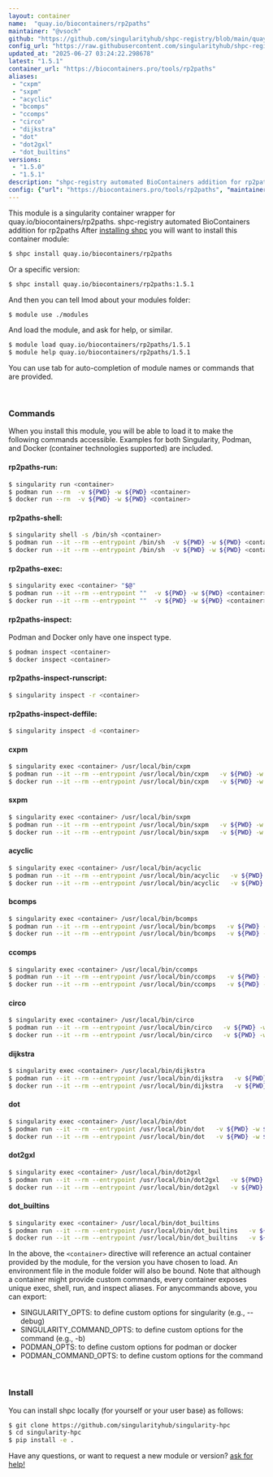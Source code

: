 ```yaml
---
layout: container
name:  "quay.io/biocontainers/rp2paths"
maintainer: "@vsoch"
github: "https://github.com/singularityhub/shpc-registry/blob/main/quay.io/biocontainers/rp2paths/container.yaml"
config_url: "https://raw.githubusercontent.com/singularityhub/shpc-registry/main/quay.io/biocontainers/rp2paths/container.yaml"
updated_at: "2025-06-27 03:24:22.298678"
latest: "1.5.1"
container_url: "https://biocontainers.pro/tools/rp2paths"
aliases:
 - "cxpm"
 - "sxpm"
 - "acyclic"
 - "bcomps"
 - "ccomps"
 - "circo"
 - "dijkstra"
 - "dot"
 - "dot2gxl"
 - "dot_builtins"
versions:
 - "1.5.0"
 - "1.5.1"
description: "shpc-registry automated BioContainers addition for rp2paths"
config: {"url": "https://biocontainers.pro/tools/rp2paths", "maintainer": "@vsoch", "description": "shpc-registry automated BioContainers addition for rp2paths", "latest": {"1.5.1": "sha256:57a1be4e3d35ac6edca5565cd051e516bbedf2558e1c276224a5d16ef18631da"}, "tags": {"1.5.0": "sha256:bfd41807000936370ad5f77004aef24e9746887844dfb096d15856f026a892e7", "1.5.1": "sha256:57a1be4e3d35ac6edca5565cd051e516bbedf2558e1c276224a5d16ef18631da"}, "docker": "quay.io/biocontainers/rp2paths", "aliases": {"cxpm": "/usr/local/bin/cxpm", "sxpm": "/usr/local/bin/sxpm", "acyclic": "/usr/local/bin/acyclic", "bcomps": "/usr/local/bin/bcomps", "ccomps": "/usr/local/bin/ccomps", "circo": "/usr/local/bin/circo", "dijkstra": "/usr/local/bin/dijkstra", "dot": "/usr/local/bin/dot", "dot2gxl": "/usr/local/bin/dot2gxl", "dot_builtins": "/usr/local/bin/dot_builtins"}}
---
```


This module is a singularity container wrapper for quay.io/biocontainers/rp2paths.
shpc-registry automated BioContainers addition for rp2paths
After [installing shpc](#install) you will want to install this container module:


```bash
$ shpc install quay.io/biocontainers/rp2paths
```

Or a specific version:

```bash
$ shpc install quay.io/biocontainers/rp2paths:1.5.1
```

And then you can tell lmod about your modules folder:

```bash
$ module use ./modules
```

And load the module, and ask for help, or similar.

```bash
$ module load quay.io/biocontainers/rp2paths/1.5.1
$ module help quay.io/biocontainers/rp2paths/1.5.1
```

You can use tab for auto-completion of module names or commands that are provided.

<br>

### Commands

When you install this module, you will be able to load it to make the following commands accessible.
Examples for both Singularity, Podman, and Docker (container technologies supported) are included.

#### rp2paths-run:

```bash
$ singularity run <container>
$ podman run --rm  -v ${PWD} -w ${PWD} <container>
$ docker run --rm  -v ${PWD} -w ${PWD} <container>
```

#### rp2paths-shell:

```bash
$ singularity shell -s /bin/sh <container>
$ podman run --it --rm --entrypoint /bin/sh  -v ${PWD} -w ${PWD} <container>
$ docker run --it --rm --entrypoint /bin/sh  -v ${PWD} -w ${PWD} <container>
```

#### rp2paths-exec:

```bash
$ singularity exec <container> "$@"
$ podman run --it --rm --entrypoint ""  -v ${PWD} -w ${PWD} <container> "$@"
$ docker run --it --rm --entrypoint ""  -v ${PWD} -w ${PWD} <container> "$@"
```

#### rp2paths-inspect:

Podman and Docker only have one inspect type.

```bash
$ podman inspect <container>
$ docker inspect <container>
```

#### rp2paths-inspect-runscript:

```bash
$ singularity inspect -r <container>
```

#### rp2paths-inspect-deffile:

```bash
$ singularity inspect -d <container>
```


#### cxpm

```bash
$ singularity exec <container> /usr/local/bin/cxpm
$ podman run --it --rm --entrypoint /usr/local/bin/cxpm   -v ${PWD} -w ${PWD} <container> -c " $@"
$ docker run --it --rm --entrypoint /usr/local/bin/cxpm   -v ${PWD} -w ${PWD} <container> -c " $@"
```


#### sxpm

```bash
$ singularity exec <container> /usr/local/bin/sxpm
$ podman run --it --rm --entrypoint /usr/local/bin/sxpm   -v ${PWD} -w ${PWD} <container> -c " $@"
$ docker run --it --rm --entrypoint /usr/local/bin/sxpm   -v ${PWD} -w ${PWD} <container> -c " $@"
```


#### acyclic

```bash
$ singularity exec <container> /usr/local/bin/acyclic
$ podman run --it --rm --entrypoint /usr/local/bin/acyclic   -v ${PWD} -w ${PWD} <container> -c " $@"
$ docker run --it --rm --entrypoint /usr/local/bin/acyclic   -v ${PWD} -w ${PWD} <container> -c " $@"
```


#### bcomps

```bash
$ singularity exec <container> /usr/local/bin/bcomps
$ podman run --it --rm --entrypoint /usr/local/bin/bcomps   -v ${PWD} -w ${PWD} <container> -c " $@"
$ docker run --it --rm --entrypoint /usr/local/bin/bcomps   -v ${PWD} -w ${PWD} <container> -c " $@"
```


#### ccomps

```bash
$ singularity exec <container> /usr/local/bin/ccomps
$ podman run --it --rm --entrypoint /usr/local/bin/ccomps   -v ${PWD} -w ${PWD} <container> -c " $@"
$ docker run --it --rm --entrypoint /usr/local/bin/ccomps   -v ${PWD} -w ${PWD} <container> -c " $@"
```


#### circo

```bash
$ singularity exec <container> /usr/local/bin/circo
$ podman run --it --rm --entrypoint /usr/local/bin/circo   -v ${PWD} -w ${PWD} <container> -c " $@"
$ docker run --it --rm --entrypoint /usr/local/bin/circo   -v ${PWD} -w ${PWD} <container> -c " $@"
```


#### dijkstra

```bash
$ singularity exec <container> /usr/local/bin/dijkstra
$ podman run --it --rm --entrypoint /usr/local/bin/dijkstra   -v ${PWD} -w ${PWD} <container> -c " $@"
$ docker run --it --rm --entrypoint /usr/local/bin/dijkstra   -v ${PWD} -w ${PWD} <container> -c " $@"
```


#### dot

```bash
$ singularity exec <container> /usr/local/bin/dot
$ podman run --it --rm --entrypoint /usr/local/bin/dot   -v ${PWD} -w ${PWD} <container> -c " $@"
$ docker run --it --rm --entrypoint /usr/local/bin/dot   -v ${PWD} -w ${PWD} <container> -c " $@"
```


#### dot2gxl

```bash
$ singularity exec <container> /usr/local/bin/dot2gxl
$ podman run --it --rm --entrypoint /usr/local/bin/dot2gxl   -v ${PWD} -w ${PWD} <container> -c " $@"
$ docker run --it --rm --entrypoint /usr/local/bin/dot2gxl   -v ${PWD} -w ${PWD} <container> -c " $@"
```


#### dot_builtins

```bash
$ singularity exec <container> /usr/local/bin/dot_builtins
$ podman run --it --rm --entrypoint /usr/local/bin/dot_builtins   -v ${PWD} -w ${PWD} <container> -c " $@"
$ docker run --it --rm --entrypoint /usr/local/bin/dot_builtins   -v ${PWD} -w ${PWD} <container> -c " $@"
```



In the above, the `<container>` directive will reference an actual container provided
by the module, for the version you have chosen to load. An environment file in the
module folder will also be bound. Note that although a container
might provide custom commands, every container exposes unique exec, shell, run, and
inspect aliases. For anycommands above, you can export:

 - SINGULARITY_OPTS: to define custom options for singularity (e.g., --debug)
 - SINGULARITY_COMMAND_OPTS: to define custom options for the command (e.g., -b)
 - PODMAN_OPTS: to define custom options for podman or docker
 - PODMAN_COMMAND_OPTS: to define custom options for the command

<br>

### Install

You can install shpc locally (for yourself or your user base) as follows:

```bash
$ git clone https://github.com/singularityhub/singularity-hpc
$ cd singularity-hpc
$ pip install -e .
```

Have any questions, or want to request a new module or version? [ask for help!](https://github.com/singularityhub/singularity-hpc/issues)